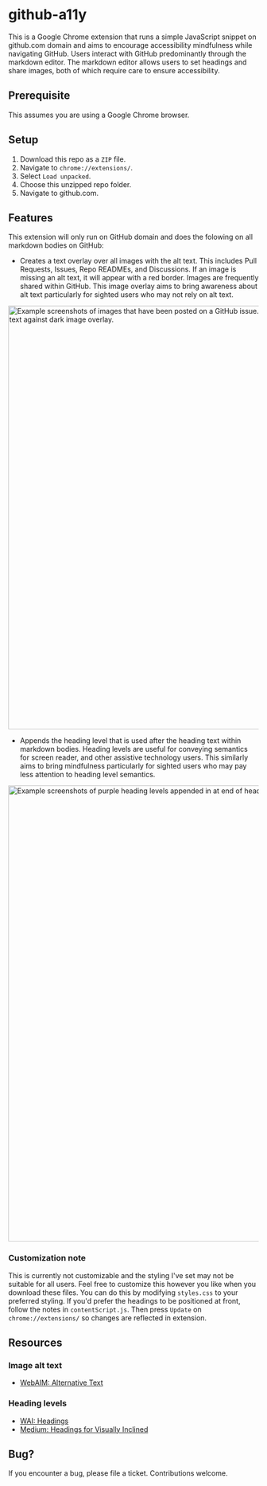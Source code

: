 # github-a11y

This is a Google Chrome extension that runs a simple JavaScript snippet on github.com domain and aims to encourage accessibility mindfulness while navigating GitHub. Users interact with GitHub predominantly through the markdown editor. The markdown editor allows users to set headings and share images, both of which require care to ensure accessibility.

## Prerequisite

This assumes you are using a Google Chrome browser.

## Setup

1. Download this repo as a `ZIP` file.
2. Navigate to `chrome://extensions/`.
3. Select `Load unpacked`.
4. Choose this unzipped repo folder.
5. Navigate to github.com.

## Features

This extension will only run on GitHub domain and does the folowing on all markdown bodies on GitHub:

- Creates a text overlay over all images with the alt text. This includes Pull Requests, Issues, Repo READMEs, and Discussions. If an image is missing an alt text, it will appear with a red border. Images are frequently shared within GitHub. This image overlay aims to bring awareness about alt text particularly for sighted users who may not rely on alt text.

<img width="851" alt="Example screenshots of images that have been posted on a GitHub issue. The extension has added a white text containing alt text against dark image overlay." src="https://user-images.githubusercontent.com/16447748/153546975-920b181b-e7c6-42ae-98bd-bf31ddf81604.png">

- Appends the heading level that is used after the heading text within markdown bodies. Heading levels are useful for conveying semantics for screen reader, and other assistive technology users. This similarly aims to bring mindfulness particularly for sighted users who may pay less attention to heading level semantics.

<img width="916" alt="Example screenshots of purple heading levels appended in at end of heading text line inside a GitHub markdown" src="https://user-images.githubusercontent.com/16447748/153683612-1b7d5975-ed45-4985-892d-6fd64545d18d.png">

### Customization note

This is currently not customizable and the styling I've set may not be suitable for all users. Feel free to customize this however you like when you download these files. You can do this by modifying `styles.css` to your preferred styling. If you'd prefer the headings to be positioned at front, follow the notes in `contentScript.js`. Then press `Update` on `chrome://extensions/` so changes are reflected in extension.

## Resources

### Image alt text

- [WebAIM: Alternative Text](https://webaim.org/techniques/alttext/)

### Heading levels

- [WAI: Headings](https://www.w3.org/WAI/tutorials/page-structure/headings/)
- [Medium: Headings for Visually Inclined](https://medium.com/@inkblotty/headings-for-the-visually-inclined-c537e87865f)

## Bug?

If you encounter a bug, please file a ticket. Contributions welcome.
